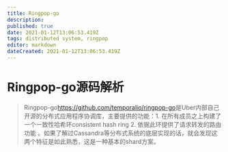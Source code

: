 ```yaml
---
title: Ringpop-go
description: 
published: true
date: 2021-01-12T13:06:53.419Z
tags: distributed system, ringpop
editor: markdown
dateCreated: 2021-01-12T13:06:53.419Z
---
```


# Ringpop-go源码解析
> Ringpop-go<https://github.com/temporalio/ringpop-go>是Uber内部自己开源的分布式应用程序协调库，主要提供的功能：1. 在所有成员之上构建了一个一致性哈希环consistent hash ring 2. 依据此环提供了请求转发的路由功能 。如果了解过Cassandra等分布式系统的底层实现的话，就会发现这两个特征是如此熟悉，这是一种基本的shard方案。


